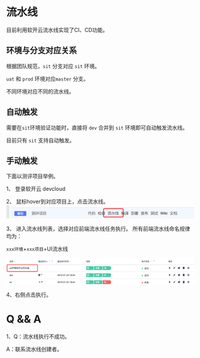 # 流水线

目前利用软开云流水线实现了CI、CD功能。

## 环境与分支对应关系

根据团队规范，`sit` 分支对应 `sit` 环境。

`uat` 和 `prod` 环境对应`master` 分支。

不同环境对应不同的流水线。

## 自动触发

需要在`sit`环境验证功能时，直接将 `dev` 合并到 `sit` 环境即可自动触发流水线。

目前只有 `sit` 支持自动触发。

## 手动触发

下面以测评项目举例。

1、 登录软开云 devcloud

2、 鼠标hover到对应项目上，点击流水线。
![项目](project-list.png)

3、 进入流水线列表，选择对应前端流水线任务执行。
所有前端流水线命名规律均为：

`xxx环境`+`xxx项目`+UI流水线

![流水线](pipeline-name.png)

4、右侧点击执行。

# Q && A

1、Q：流水线执行不成功。

  A：联系流水线创建者。
